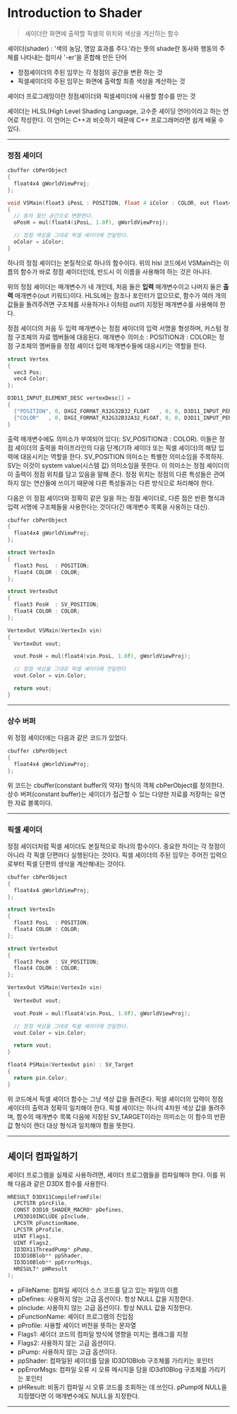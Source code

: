 # Introduction to Shader

> 셰이더란 화면에 출력할 픽셀의 위치와 색상을 계산하는 함수

셰이더(shader) : '색의 농담, 명암 효과를 주다.'라는 뜻의 shade란 동사와 행동의 주체를 나타내는 접미사 '-er'을 혼합해 만든 단어

- 정점셰이더의 주된 임무는 각 정점의 공간을 변환 하는 것
- 픽셀셰이더의 주된 임무는 화면에 출력할 최종 색상을 계산하는 것

셰이더 프로그래밍이란 정점셰이더와 픽셀셰이더에 사용할 함수를 만는 것


셰이더는 HLSL(High Level Shading Language, 고수준 셰이딩 언어)이라고 하는 언어로 작성한다. 이 언어는 C++과 비슷하기 때문에 C++ 프로그래머라면 쉽게 배울 수 있다.

---

### 정점 셰이더

```cpp
cbuffer cbPerObject
{
  float4x4 gWorldViewProj;
};

void VSMain(float3 iPosL : POSITION, float 4 iColor : COLOR, out float4 oPosH : SV_POSITION, out float4 oClolor : COLOR)
{
  // 동차 절단 공간으로 변환한다.
  oPosH = mul(float4(iPosL, 1.0f), gWorldViewProj);

  // 정점 색상을 그대로 픽셀 셰이더에 전달한다.
  oColor = iColor;
}
```

하나의 정점 셰이더는 본질적으로 하나의 함수이다. 위의 hlsl 코드에서 VSMain라는 이름의 함수가 바로 정점 셰이더인데, 반드시 이 이름을 사용해야 하는 것은 아니다.

위의 정점 셰이더는 매개변수가 네 개인데, 처음 둘은 **입력** 매개변수이고 나머지 둘은 **출력** 매개변수(out 키워드)이다. HLSL에는 참조나 포인터가 없으므로, 함수가 여러 개의 값들을 돌려주려면 구조체를 사용하거나 이처럼 out이 지정된 매개변수를 사용해야 한다.

정점 셰이더의 처음 두 입력 매개변수는 정점 셰이더의 입력 서명을 형성하며, 커스텀 정점 구조체의 자료 멤버들에 대응된다. 매개변수 의미소 : POSITION과 : COLOR는 정점 구조체의 멤버들을 정점 셰이더 입력 매개변수들에 대응시키는 역할을 한다.

```cpp
struct Vertex
{
  vec3 Pos;
  vec4 Color;
};

D3D11_INPUT_ELEMENT_DESC vertexDesc[] =
{
  {"POSITION", 0, DXGI_FORMAT_R32G32B32_FLOAT   , 0, 0, D3D11_INPUT_PER_VERTEX_DATA, 0},
  {"COLOR"   , 0, DXGI_FORMAT_R32G32B32A32_FLOAT, 0, 0, D3D11_INPUT_PER_VERTEX_DATA, 0},
}
```

출력 매개변수에도 의미소가 부여되어 있다(: SV_POSITION과 : COLOR). 이들은 정점 셰이더의 출력을 파이프라인의 다음 단계(기하 셰이더 또는 픽셀 셰이더)의 해당 입력에 대응시키는 역할을 한다. SV_POSITION 의미소는 특별한 의미소임을 주목하자. SV는 이것이 system value(시스템 값) 의미소임을 뜻한다. 이 의미소는 정점 셰이더의 이 출력이 정점 위치를 담고 있음을 말해 준다. 정점 위치는 정점의 다른 특성들은 관여하지 않는 연산들에 쓰이기 때문에 다른 특성들과는 다른 방식으로 처리해야 한다.

다음은 이 정점 셰이더와 정확히 같은 일을 하는 정점 셰이더로, 다른 점은 반환 형식과 입력 서명에 구조체들을 사용한다는 것이다(긴 매개변수 목록을 사용하는 대신).

```cpp
cbuffer cbPerObject
{
  float4x4 gWorldViewProj;
};

struct VertexIn
{
  float3 PosL  : POSITION;
  float4 COLOR : COLOR;
};

struct VertexOut
{
  float3 PosH  : SV_POSITION;
  float4 COLOR : COLOR;
};

VertexOut VSMain(VertexIn vin)
{
  VertexOut vout;

  vout.PosH = mul(float4(vin.PosL, 1.0f), gWorldViewProj);

  // 정점 색상을 그대로 픽셀 셰이더에 전달한다
  vout.Color = vin.Color;

  return vout;
}
```

---

### 상수 버퍼

위 정점 셰이더에는 다음과 같은 코드가 있었다.

```cpp
cbuffer cbPerObject
{
  float4x4 gWorldViewProj;
};
```

위 코드는 cbuffer(constant buffer의 약자) 형식의 객체 cbPerObject를 정의한다. 상수 버퍼(constant buffer)는 셰이더가 접근할 수 있는 다양한 자료를 저장하는 유연한 자료 블록이다.


---

### 픽셀 셰이더

정점 셰이더처럼 픽셀 셰이더도 본질적으로 하나의 함수이다. 중요한 차이는 각 정점이 아니라 각 픽셀 단편마다 실행된다는 것이다. 픽셀 셰이더의 주된 임무는 주어진 입력으로부터 픽셀 단편의 생삭을 계산해내는 것이다.

```cpp
cbuffer cbPerObject
{
  float4x4 gWorldViewProj;
};

struct VertexIn
{
  float3 PosL  : POSITION;
  float4 COLOR : COLOR;
};

struct VertexOut
{
  float3 PosH  : SV_POSITION;
  float4 COLOR : COLOR;
};

VertexOut VSMain(VertexIn vin)
{
  VertexOut vout;

  vout.PosH = mul(float4(vin.PosL, 1.0f), gWorldViewProj);

  // 정점 색상을 그대로 픽셀 셰이더에 전달한다.
  vout.Color = vin.Color;

  return vout;
}

float4 PSMain(VertexOut pin) : SV_Target
{
  return pin.Color;
}
```

위 코드에서 픽셀 셰이더 함수는 그냥 색상 값을 돌려준다. 픽셀 셰이더의 입력이 정점 셰이더의 출력과 정확히 일치해야 한다. 픽셀 셰이더는 하나의 4차원 색상 값을 돌려주며, 함수의 매개변수 목록 다음에 지정된 SV_TARGET이라는 의미소는 이 함수의 반환값 형식이 렌더 대상 형식과 일치해야 함을 뜻한다.

---

## 셰이더 컴파일하기

셰이더 프로그램을 실제로 사용하려면, 셰이더 프로그램들을 컴파일해야 한다. 이를 위해 다음과 같은 D3DX 함수를 사용한다.

```cpp
HRESULT D3DX11CompileFromFile(
  LPCTSTR pSrcFile,
  CONST D3D10_SHADER_MACRO* pDefines,
  LPD3D10INCLUDE pInclude,
  LPCSTR pFunctionName,
  LPCSTR pProfile,
  UINT Flags1,
  UINT Flags2,
  ID3DX11ThreadPump* pPump,
  ID3D10Blob** ppShader,
  ID3D10Blob** ppErrorMsgs,
  HRESULT* pHResult
);
```

- pFileName: 컴파일 셰이더 소스 코드를 담고 있는 파일의 이름
- pDefines: 사용하지 않는 고급 옵션이다. 항상 NULL 값을 지정한다.
- pInclude: 사용하지 않는 고급 옵션이다. 항상 NULL 값을 지정한다.
- pFunctionName: 셰이더 프로그램의 진입점
- pProfile: 사용할 셰이더 버전을 뜻하는 문자열
- Flags1: 셰이더 코드의 컴파일 방식에 영향을 미치는 플래그를 지정
- Flags2: 사용하지 않는 고급 옵션이다.
- pPump: 사용하지 않는 고급 옵션이다.
- ppShader: 컴파일된 셰이더를 담을 ID3D10Blob 구조체를 가리키는 포인터
- ppErrorMsgs: 컴파일 오류 시 오류 메시지을 담을 ID3d10Blog 구조체를 가리키는 포인터
- pHResult: 비동기 컴파일 시 오류 코드를 조회하는 데 쓰인다. pPump에 NULL을 지정했다면 이 매개변수에도 NULL을 지정한다.

---
